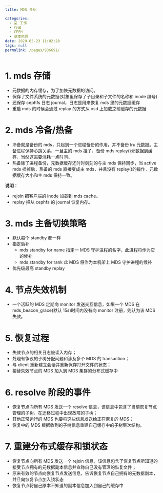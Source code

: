 ```yaml
---
title: MDS 介绍

categories: 
  - 💻 工作
  - 存储
  - CEPH
  - 基本原理
date: 2020-05-23 11:02:28
tags: null
permalink: /pages/906691/
---
```


# 1. mds 存储
 - 元数据的内存缓存，为了加快元数据的访问。
 - 保存了文件系统的元数据(对象里保存了子目录和子文件的名称和 inode 编号)
 - 还保存 cephfs 日志 journal，日志是用来恢复 mds 里的元数据缓存
 - 重启 mds 的时候会通过 replay 的方式从 osd 上加载之前缓存的元数据

# 2. mds 冷备/热备
 - 冷备就是备份的 mds，只起到一个进程备份的作用，并不备份 lru 元数据。主备进程保持心跳关系，一旦主的 mds 挂了，备份 mds replay()元数据到缓存，当然这需要消耗一点时间。
 - 热备除了进程备份，元数据缓存还时时刻刻的与主 mds 保持同步，当 active mds 挂掉后，热备的 mds 直接变成主 mds，并且没有 replay()的操作，元数据缓存大小和主 mds 保持一致。

**说明：**
 - rejoin 把客户端的 inode 加载到 mds cache。
 - replay 把从 cephfs 的 journal 恢复内存。

# 3. mds 主备切换策略
 - 默认每个 standby 都一样
 - 指定后补
    - mds standby for name 指定一 MDS 守护进程的名字，此进程将作为它的候补
    - mds standby for rank 此 MDS 将作为本机架上 MDS 守护进程的候补
 - 优先级最高 standby replay

# 4. 节点失效机制
 - 一个活跃的 MDS 定期向 monitor 发送交互信息，如果一个 MDS 在 mds_beacon_grace(默认 15s)时间内没有向 monitor 注册，则认为该 MDS 失效。

# 5. 恢复过程
 - 失效节点的相关日志被读入内存；
 - 处理有争议的子树分配问题和涉及多个 MDS 的 transaction；
 - 与 client 重新建立会话并重新保存打开文件的状态；
 - 接替失效节点的 MDS 加入到 MDS 集群的分布式缓存中

# 6. resolve 阶段的事件
 - 恢复节点向所有 MDS 发送一个 resolve 信息，该信息中包含了当前恢复节点管理的子树、在迁移过程中出现故障的子树；
 - 其他正常运行的 MDS 也要将这些信息发送给正在恢复的 MDS；
 - 恢复中的 MDS 根据收到的子树信息重建自己缓存中的子树层次结构。

# 7. 重建分布式缓存和锁状态
 - 恢复节点向所有 MDS 发送一个 rejoin 信息，该信息包含了恢复节点所知道的接受节点拥有的元数据副本信息并宣称自己没有管理的恢复文件；
 - 原来有效的节点向恢复节点发送信息，告诉恢复节点自己拥有的元数据副本，并且向恢复节点加入锁状态
 - 恢复节点将自己原本不知道的副本信息加入到自己的缓存中
